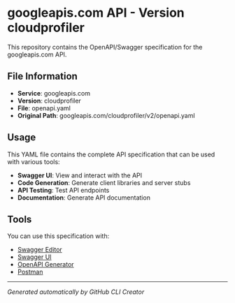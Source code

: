 # googleapis.com API - Version cloudprofiler

This repository contains the OpenAPI/Swagger specification for the googleapis.com API.

## File Information

- **Service**: googleapis.com
- **Version**: cloudprofiler
- **File**: openapi.yaml
- **Original Path**: googleapis.com/cloudprofiler/v2/openapi.yaml

## Usage

This YAML file contains the complete API specification that can be used with various tools:

- **Swagger UI**: View and interact with the API
- **Code Generation**: Generate client libraries and server stubs
- **API Testing**: Test API endpoints
- **Documentation**: Generate API documentation

## Tools

You can use this specification with:

- [Swagger Editor](https://editor.swagger.io/)
- [Swagger UI](https://swagger.io/tools/swagger-ui/)
- [OpenAPI Generator](https://openapi-generator.tech/)
- [Postman](https://www.postman.com/)

---

*Generated automatically by GitHub CLI Creator*
